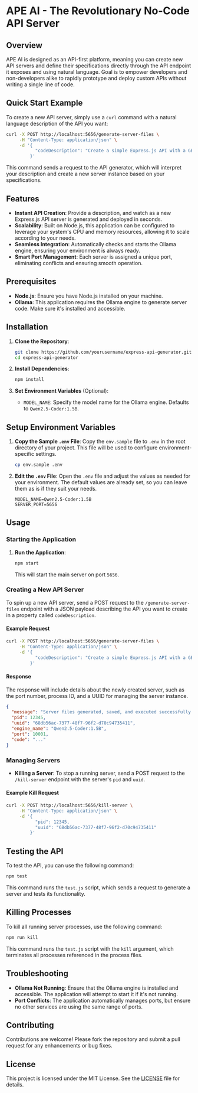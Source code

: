 # APE AI - The Revolutionary No-Code API Server

## Overview

APE AI is designed as an API-first platform, meaning you can create new API servers and define their specifications directly through the API endpoint it exposes and using natural language. 
Goal is to empower developers and non-developers alike to rapidly prototype and deploy custom APIs without writing a single line of code.

## Quick Start Example

To create a new API server, simply use a `curl` command with a natural language description of the API you want:

```bash
curl -X POST http://localhost:5656/generate-server-files \
     -H "Content-Type: application/json" \
     -d '{
           "codeDescription": "Create a simple Express.js API with a GET endpoint that returns a welcome message"
         }'
```

This command sends a request to the API generator, which will interpret your description and create a new server instance based on your specifications.


## Features

- **Instant API Creation**: Provide a description, and watch as a new Express.js API server is generated and deployed in seconds.
- **Scalability**: Built on Node.js, this application can be configured to leverage your system's CPU and memory resources, allowing it to scale according to your needs.
- **Seamless Integration**: Automatically checks and starts the Ollama engine, ensuring your environment is always ready.
- **Smart Port Management**: Each server is assigned a unique port, eliminating conflicts and ensuring smooth operation.

## Prerequisites

- **Node.js**: Ensure you have Node.js installed on your machine.
- **Ollama**: This application requires the Ollama engine to generate server code. Make sure it's installed and accessible.

## Installation

1. **Clone the Repository**:
   ```bash
   git clone https://github.com/yourusername/express-api-generator.git
   cd express-api-generator
   ```

2. **Install Dependencies**:
   ```bash
   npm install
   ```

3. **Set Environment Variables** (Optional):
   - `MODEL_NAME`: Specify the model name for the Ollama engine. Defaults to `Qwen2.5-Coder:1.5B`.

## Setup Environment Variables

1. **Copy the Sample `.env` File**:
   Copy the `env.sample` file to `.env` in the root directory of your project. This file will be used to configure environment-specific settings.

   ```bash
   cp env.sample .env
   ```

2. **Edit the `.env` File**:
   Open the `.env` file and adjust the values as needed for your environment. The default values are already set, so you can leave them as is if they suit your needs.

   ```plaintext
   MODEL_NAME=Qwen2.5-Coder:1.5B
   SERVER_PORT=5656
   ```


## Usage

### Starting the Application

1. **Run the Application**:
   ```bash
   npm start
   ```

   This will start the main server on port `5656`.

### Creating a New API Server

To spin up a new API server, send a POST request to the `/generate-server-files` endpoint with a JSON payload describing the API you want to create in a property called `codeDescription`.

#### Example Request

```bash
curl -X POST http://localhost:5656/generate-server-files \
     -H "Content-Type: application/json" \
     -d '{
           "codeDescription": "Create a simple Express.js API with a GET endpoint that returns a welcome message"
         }'
```

#### Response

The response will include details about the newly created server, such as the port number, process ID, and a UUID for managing the server instance.

```json
{
  "message": "Server files generated, saved, and executed successfully!",
  "pid": 12345,
  "uuid": "68db56ac-7377-48f7-96f2-d70c94735411",
  "engine_name": "Qwen2.5-Coder:1.5B",
  "port": 10001,
  "code": "..."
}
```

### Managing Servers

- **Killing a Server**: To stop a running server, send a POST request to the `/kill-server` endpoint with the server's `pid` and `uuid`.

#### Example Kill Request

```bash
curl -X POST http://localhost:5656/kill-server \
     -H "Content-Type: application/json" \
     -d '{
           "pid": 12345,
           "uuid": "68db56ac-7377-48f7-96f2-d70c94735411"
         }'
```

## Testing the API

To test the API, you can use the following command:

```bash
npm test
```

This command runs the `test.js` script, which sends a request to generate a server and tests its functionality.

## Killing Processes

To kill all running server processes, use the following command:

```bash
npm run kill
```

This command runs the `test.js` script with the `kill` argument, which terminates all processes referenced in the process files.

## Troubleshooting

- **Ollama Not Running**: Ensure that the Ollama engine is installed and accessible. The application will attempt to start it if it's not running.
- **Port Conflicts**: The application automatically manages ports, but ensure no other services are using the same range of ports.


## Contributing

Contributions are welcome! Please fork the repository and submit a pull request for any enhancements or bug fixes.

## License

This project is licensed under the MIT License. See the [LICENSE](LICENSE) file for details. 